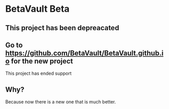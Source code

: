 # BetaVault Beta

## This project has been depreacated
## Go to https://github.com/BetaVault/BetaVault.github.io for the new project

This project has ended support

## Why?
Because now there is a new one that is much better.
